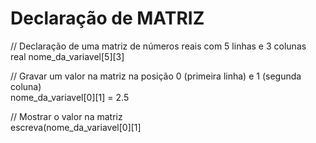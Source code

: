 # Declaração de MATRIZ
<p>
  // Declaração de uma matriz de números reais com 5 linhas e 3 colunas<br>
  real nome_da_variavel[5][3]<br>

  // Gravar um valor na matriz na posição 0 (primeira linha) e 1 (segunda coluna)<br>
  nome_da_variavel[0][1] = 2.5<br>

  // Mostrar o valor na matriz<br>
  escreva(nome_da_variavel[0][1]<br>
</p>

